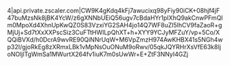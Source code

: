 4|api.private.zscaler.com|CW9K4gKdq4kFj7awucixq98yFiy90iCK+08hjf4jF47buMzsNk8jBK4YcW/z6gXNNbUEiQ56ugv7cBdaHYr1pIXhQ9akCnwPFmQlm0MpoXd4XhnUpKwQZ0S83VzxiYG2SAH4jo14Q7WF8uZl5lhCV9faZaoR+gMjUj+Sd7tXxXXPscSiz3CuFTtHWILpQhXT+h+XYY9YCJyMFZuY/vp+5Co/XQQiBVXd/h0DcrA9wvRE90QiNNrUqW+M6VpZmzH974AwKHBX41s5NGh4wp32I/gjoRkEg8zXRmxLBk1vMpNsOuONuM9oRwv/05qkJQYRHrXsVfE63k8IjoNOljlTgWmSa1MWurtX264fv1iuK7m0sUwWr+E+ZtF3NNyI4GZj
